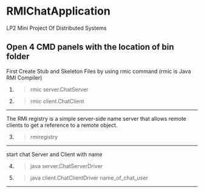 # RMIChatApplication
LP2 Mini Project Of Distributed Systems

Open 4 CMD panels with the location of bin folder
------------------------------------------------------------------------

First Create Stub and Skeleton Files by using rmic command (rmic is Java RMI Compiler)
1) > rmic server.ChatServer
2) > rmic client.ChatClient
------------------------------------------------------------------------

The RMI registry is a simple server-side name server that allows remote clients to get a reference to a remote object.

3) > rmiregistry
------------------------------------------------------------------------

start chat Server and Client with name

4) > java server.ChatServerDriver
5) > java client.ChatClientDriver name_of_chat_user
------------------------------------------------------------------------
